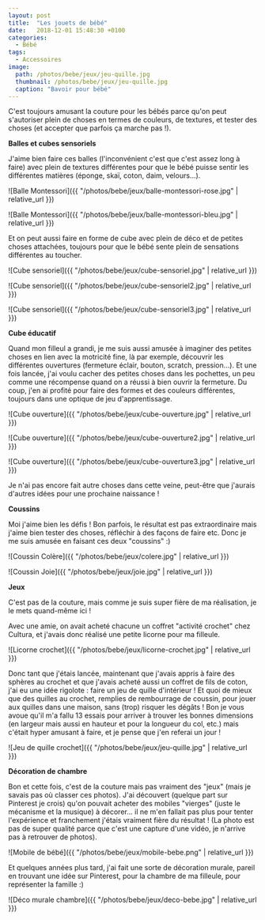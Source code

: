```yaml
---
layout: post
title:  "Les jouets de bébé"
date:   2018-12-01 15:48:30 +0100
categories: 
  - Bébé
tags: 
  - Accessoires
image:
  path: /photos/bebe/jeux/jeu-quille.jpg
  thumbnail: /photos/bebe/jeux/jeu-quille.jpg
  caption: "Bavoir pour bébé"
---
```


C'est toujours amusant la couture pour les bébés parce qu'on peut s'autoriser plein de choses en termes de couleurs, de textures, et tester des choses (et accepter que parfois ça marche pas !). 

<!-- more -->

**Balles et cubes sensoriels**

J'aime bien faire ces balles (l'inconvénient c'est que c'est assez long à faire) avec plein de textures différentes pour que le bébé puisse sentir les différentes matières (éponge, skaï, coton, daim, velours...).

![Balle Montessori]({{ "/photos/bebe/jeux/balle-montessori-rose.jpg" | relative_url }})

![Balle Montessori]({{ "/photos/bebe/jeux/balle-montessori-bleu.jpg" | relative_url }})

Et on peut aussi faire en forme de cube avec plein de déco et de petites choses attachées, toujours pour que le bébé sente plein de sensations différentes au toucher. 

![Cube sensoriel]({{ "/photos/bebe/jeux/cube-sensoriel.jpg" | relative_url }})

![Cube sensoriel]({{ "/photos/bebe/jeux/cube-sensoriel2.jpg" | relative_url }})

![Cube sensoriel]({{ "/photos/bebe/jeux/cube-sensoriel3.jpg" | relative_url }})

**Cube éducatif**

Quand mon filleul a grandi, je me suis aussi amusée à imaginer des petites choses en lien avec la motricité fine, là par exemple, découvrir les différentes ouvertures (fermeture éclair, bouton, scratch, pression...). Et une fois lancée, j'ai voulu cacher des petites choses dans les pochettes, un peu comme une récompense quand on a réussi à bien ouvrir la fermeture. Du coup, j'en ai profité pour faire des formes et des couleurs différentes, toujours dans une optique de jeu d'apprentissage. 

![Cube ouverture]({{ "/photos/bebe/jeux/cube-ouverture.jpg" | relative_url }})

![Cube ouverture]({{ "/photos/bebe/jeux/cube-ouverture2.jpg" | relative_url }})

![Cube ouverture]({{ "/photos/bebe/jeux/cube-ouverture3.jpg" | relative_url }})

Je n'ai pas encore fait autre choses dans cette veine, peut-être que j'aurais d'autres idées pour une prochaine naissance !

**Coussins**

Moi j'aime bien les défis ! Bon parfois, le résultat est pas extraordinaire mais j'aime bien tester des choses, réfléchir à des façons de faire etc. Donc je me suis amusée en faisant ces deux "coussins" :)

![Coussin Colère]({{ "/photos/bebe/jeux/colere.jpg" | relative_url }})

![Coussin Joie]({{ "/photos/bebe/jeux/joie.jpg" | relative_url }})

**Jeux**

C'est pas de la couture, mais comme je suis super fière de ma réalisation, je le mets quand-même ici ! 

Avec une amie, on avait acheté chacune un coffret "activité crochet" chez Cultura, et j'avais donc réalisé une petite licorne pour ma filleule. 

![Licorne crochet]({{ "/photos/bebe/jeux/licorne-crochet.jpg" | relative_url }})

Donc tant que j'étais lancée, maintenant que j'avais appris à faire des sphères au crochet et que j'avais acheté aussi un coffret de fils de coton, j'ai eu une idée rigolote : faire un jeu de quille d'intérieur ! Et quoi de mieux que des quilles au crochet, remplies de rembourrage de coussin, pour jouer aux quilles dans une maison, sans (trop) risquer les dégâts ! Bon je vous avoue qu'il m'a fallu 13 essais pour arriver à trouver les bonnes dimensions (en largeur mais aussi en hauteur et pour la longueur du col, etc.) mais c'était hyper amusant à faire, et je pense que j'en referai un jour !

![Jeu de quille crochet]({{ "/photos/bebe/jeux/jeu-quille.jpg" | relative_url }})

**Décoration de chambre**

Bon et cette fois, c'est de la couture mais pas vraiment des "jeux" (mais je savais pas où classer ces photos). J'ai découvert (quelque part sur Pinterest je crois) qu'on pouvait acheter des mobiles "vierges" (juste le mécanisme et la musique) à décorer... il ne m'en fallait pas plus pour tenter l'expérience et franchement j'étais vraiment fière du résultat ! (La photo est pas de super qualité parce que c'est une capture d'une vidéo, je n'arrive pas à retrouver de photos). 

![Mobile de bébé]({{ "/photos/bebe/jeux/mobile-bebe.png" | relative_url }})

Et quelques années plus tard, j'ai fait une sorte de décoration murale, pareil en trouvant une idée sur Pinterest, pour la chambre de ma filleule, pour représenter la famille :)

![Déco murale chambre]({{ "/photos/bebe/jeux/deco-bebe.jpg" | relative_url }})